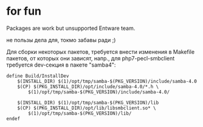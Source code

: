 # for fun
Packages are work but unsupported Entware team.

не пользы дела для, токмо забавы ради ;)

Для сборки некоторых пакетов, требуется внести изменения в Makefile пакетов, от которых они зависят, напр.,
для php7-pecl-smbclient требуется dev-секция в пакете "samba4":
```
define Build/InstallDev
	$(INSTALL_DIR) $(1)/opt/tmp/samba-$(PKG_VERSION)/include/samba-4.0
	$(CP) $(PKG_INSTALL_DIR)/opt/include/samba-4.0/*.h \
		$(1)/opt/tmp/samba-$(PKG_VERSION)/include/samba-4.0/

	$(INSTALL_DIR) $(1)/opt/tmp/samba-$(PKG_VERSION)/lib
	$(CP) $(PKG_INSTALL_DIR)/opt/lib/libsmbclient.so* \
		$(1)/opt/tmp/samba-$(PKG_VERSION)/lib/
endef
```
